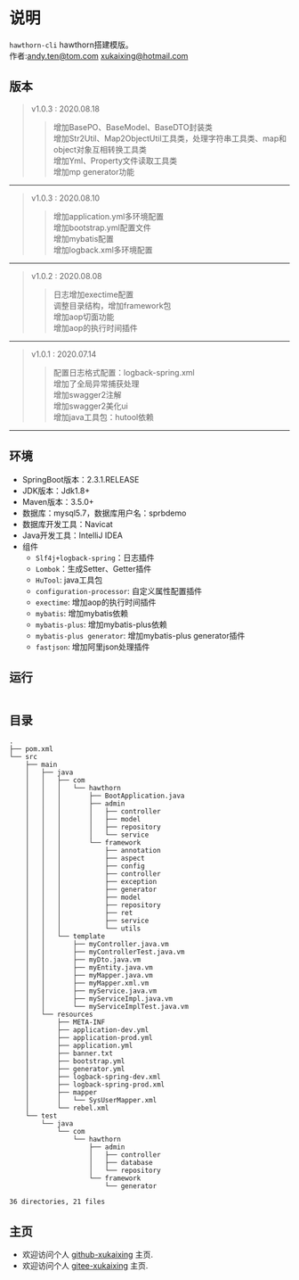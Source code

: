 # 说明

  `hawthorn-cli` hawthorn搭建模版。   
  作者:andy.ten@tom.com
      xukaixing@hotmail.com
  
## 版本
> v1.0.3 : 2020.08.18  
>> 增加BasePO、BaseModel、BaseDTO封装类     
>> 增加Str2Util、Map2ObjectUtil工具类，处理字符串工具类、map和object对象互相转换工具类      
>> 增加Yml、Property文件读取工具类    
>> 增加mp generator功能  

---

> v1.0.3 : 2020.08.10 
>> 增加application.yml多环境配置    
>> 增加bootstrap.yml配置文件    
>> 增加mybatis配置  
>> 增加logback.xml多环境配置  

---

> v1.0.2 : 2020.08.08 
>> 日志增加exectime配置  
>> 调整目录结构，增加framework包  
>> 增加aop切面功能  
>> 增加aop的执行时间插件

---

> v1.0.1 : 2020.07.14 
>> 配置日志格式配置：logback-spring.xml    
>> 增加了全局异常捕获处理  
>> 增加swagger2注解  
>> 增加swagger2美化ui  
>> 增加java工具包：hutool依赖

---

## 环境

- SpringBoot版本：2.3.1.RELEASE
- JDK版本：Jdk1.8+
- Maven版本：3.5.0+
- 数据库：mysql5.7，数据库用户名：sprbdemo
- 数据库开发工具：Navicat
- Java开发工具：IntelliJ IDEA
- 组件
  - `Slf4j+logback-spring`：日志插件
  - `Lombok`：生成Setter、Getter插件
  - `HuTool`: java工具包
  - `configuration-processor`: 自定义属性配置插件
  - `exectime`: 增加aop的执行时间插件
  - `mybatis`: 增加mybatis依赖
  - `mybatis-plus`: 增加mybatis-plus依赖
  - `mybatis-plus generator`: 增加mybatis-plus generator插件
  - `fastjson`: 增加阿里json处理插件
  
## 运行

```java


```

## 目录

``` 目录
.
├── pom.xml
└── src
    ├── main
    │   ├── java
    │   │   ├── com
    │   │   │   └── hawthorn
    │   │   │       ├── BootApplication.java
    │   │   │       ├── admin
    │   │   │       │   ├── controller
    │   │   │       │   ├── model
    │   │   │       │   ├── repository
    │   │   │       │   └── service
    │   │   │       └── framework
    │   │   │           ├── annotation
    │   │   │           ├── aspect
    │   │   │           ├── config
    │   │   │           ├── controller
    │   │   │           ├── exception
    │   │   │           ├── generator
    │   │   │           ├── model
    │   │   │           ├── repository
    │   │   │           ├── ret
    │   │   │           ├── service
    │   │   │           └── utils
    │   │   └── template
    │   │       ├── myController.java.vm
    │   │       ├── myControllerTest.java.vm
    │   │       ├── myDto.java.vm
    │   │       ├── myEntity.java.vm
    │   │       ├── myMapper.java.vm
    │   │       ├── myMapper.xml.vm
    │   │       ├── myService.java.vm
    │   │       ├── myServiceImpl.java.vm
    │   │       └── myServiceImplTest.java.vm
    │   └── resources
    │       ├── META-INF
    │       ├── application-dev.yml
    │       ├── application-prod.yml
    │       ├── application.yml
    │       ├── banner.txt
    │       ├── bootstrap.yml
    │       ├── generator.yml
    │       ├── logback-spring-dev.xml
    │       ├── logback-spring-prod.xml
    │       ├── mapper
    │       │   └── SysUserMapper.xml
    │       └── rebel.xml
    └── test
        └── java
            └── com
                └── hawthorn
                    ├── admin
                    │   ├── controller
                    │   ├── database
                    │   └── repository
                    └── framework
                        └── generator

36 directories, 21 files

```

## 主页

- 欢迎访问个人 [github-xukaixing](https://github.com/xukaixing) 主页.
- 欢迎访问个人 [gitee-xukaixing](https://gitee.com/xukaixing) 主页.
